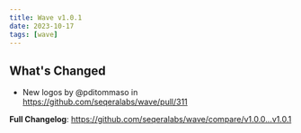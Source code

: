 ```yaml
---
title: Wave v1.0.1
date: 2023-10-17
tags: [wave]
---
```


## What's Changed
* New logos by @pditommaso in https://github.com/seqeralabs/wave/pull/311


**Full Changelog**: https://github.com/seqeralabs/wave/compare/v1.0.0...v1.0.1
